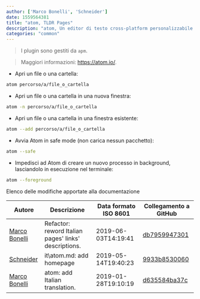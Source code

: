 ```yaml
---
author: ['Marco Bonelli', 'Schneider']
date: 1559564381
title: "atom, TLDR Pages"
description: "atom, Un editor di testo cross-platform personalizzabile."
categories: "common"
---
```

> I plugin sono gestiti da `apm`.

> Maggiori informazioni: <https://atom.io/>.

- Apri un file o una cartella:

```bash
atom percorso/a/file_o_cartella
```

- Apri un file o una cartella in una nuova finestra:

```bash
atom -n percorso/a/file_o_cartella
```

- Apri un file o una cartella in una finestra esistente:

```bash
atom --add percorso/a/file_o_cartella
```

- Avvia Atom in safe mode (non carica nessun pacchetto):

```bash
atom --safe
```

- Impedisci ad Atom di creare un nuovo processo in background, lasciandolo in esecuzione nel terminale:

```bash
atom --foreground
```
Elenco delle modifiche apportate alla documentazione


Autore | Descrizione | Data formato ISO 8601 | Collegamento a GitHub
------|-----|-----|-----
[Marco Bonelli](mailto:marco@mebeim.net) | Refactor: reword Italian pages' links' descriptions. | 2019-06-03T14:19:41 | [db7959947301](https://github.com/tldr-pages/tldr/commit/db795994730108131d36e7a50b67378e79e27c10)
[Schneider](mailto:lucas.schneider@sap.com) | it\atom.md: add homepage | 2019-05-14T19:40:23 | [9933b8530060](https://github.com/tldr-pages/tldr/commit/9933b8530060a8e408433a3f7a10c8a0609620f2)
[Marco Bonelli](mailto:mb5.marcob@gmail.com) | atom: add Italian translation. | 2019-01-28T19:10:19 | [d635584ba37c](https://github.com/tldr-pages/tldr/commit/d635584ba37c48e28de600551b3a843086c6d3f7)

